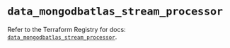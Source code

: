 # `data_mongodbatlas_stream_processor`

Refer to the Terraform Registry for docs: [`data_mongodbatlas_stream_processor`](https://registry.terraform.io/providers/mongodb/mongodbatlas/1.30.0/docs/data-sources/stream_processor).
